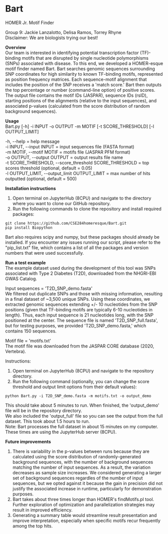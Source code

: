 # Bart   
HOMER Jr. Motif Finder   

Group 9: Jackie Lanzalotto, Delisa Ramos, Torrey Rhyne    
Disclaimer: We are biologists trying our best!

**Overview**  
Our team is interested in identifying potential transcription factor (TF)-binding motifs that are disrupted by single nucleotide polymorphisms (SNPs) associated with disease. To this end, we developed a HOMER-esque motif finder named Bart. Bart searches genomic sequences surrounding SNP coordinates for high similarity to known TF-binding motifs, represented as position frequency matrices. Each sequence-motif alignment that includes the position of the SNP receives a 'match score.' Bart then outputs the top percentage or number (command-line option) of positive scores. The output file contains the motif IDs (JASPAR), sequence IDs (rsID), starting positions of the alignments (relative to the input sequences), and associated p-values (calculated from the score distribution of random background sequences).

**Usage**  
Bart.py [-h] -i INPUT -o OUTPUT -m MOTIF [-t SCORE_THRESHOLD] [-l OUTPUT_LIMIT]

-h, --help = help message  
-i INPUT, --input INPUT = input sequences file (FASTA format)  
-m MOTIF, --motif MOTIF = motifs file (JASPAR PFM format)  
-o OUTPUT, --output OUTPUT = output results file name    
-t SCORE_THRESHOLD, --score_threshold SCORE_THRESHOLD = top scores threshold (optional, default = 0.05)  
-l OUTPUT_LIMIT, --output_limit OUTPUT_LIMIT = max number of hits outputted (optional, default = 500)

**Installation instructions**  
1.	Open terminal on JupyterHub (8CPU) and navigate to the directory where you want to clone our GitHub repository.
2.	Run the following commands to clone the repository and install required packages:
```
git clone https://github.com/CSE284homeresque/Bart.git
pip install Biopython
```
Bart also requires scipy and numpy, but these packages should already be installed. If you encounter any issues running our script, please refer to the "pip_list.txt" file, which contains a list of all the packages and version numbers that were used successfully.

**Run a test example**   
The example dataset used during the development of this tool was SNPs associated with Type 2 Diabetes (T2D), downloaded from the NHGRI-EBI GWAS Catalog.   

Input sequences = 'T2D_SNP_demo.fasta'   
We filtered out duplicate SNPs and those with missing information, resulting in a final dataset of ~3,500 unique SNPs. Using these coordinates, we extracted genomic sequences extending +/- 10 nucleotides from the SNP positions (given that TF-binding motifs are typically 6-10 nucleotides in length). Thus, each input sequence is 21 nucleotides long, with the SNP positioned at the center. The sequence file is named 'T2D_SNP_full.fasta', but for testing purposes, we provided 'T2D_SNP_demo.fasta,' which contains 150 sequences.  

Motif file = 'motifs.txt'   
The motif file was downloaded from the JASPAR CORE database (2020, Vertebra).

Instructions:

1.	Open terminal on JupyterHub (8CPU) and navigate to the repository directory.
2.	Run the following command (optionally, you can change the score threshold and output limit options from their default values):
```
python Bart.py -i T2D_SNP_demo.fasta -m motifs.txt -o output_demo
```
This should take about 5 minutes to run. When finished, the 'output_demo' file will be in the repository directory.   
We also included the 'output_full' file so you can see the output from the full dataset. This took about 1.5 hours to run.    
Note: Bart processes the full dataset in about 15 minutes on my computer. These times are using the JupyterHub server (8CPU).

**Future improvements**   
1. There is variability in the p-values between runs because they are calculated using the score distribution of randomly-generated background sequences, with the number of background sequences matching the number of input sequences. As a result, the variation decreases as sample size increases. We considered generating a larger set of background sequences regardles of the number of input sequences, but we opted against it because the gain in precision did not justify the associated increase in runtime, particularly for demonstration purposes.
2. Bart takes about three times longer than HOMER's findMotifs.pl tool. Further exploration of optimization and parallelization strategies may result in improved efficiency.
3. Generating a summary table would streamline result presentation and improve interpretation, especially when specific motifs recur frequently among the top hits.
